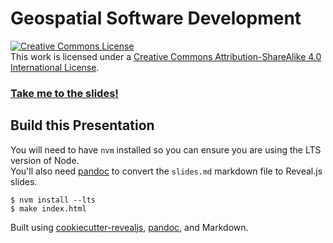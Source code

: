 # Geospatial Software Development

<a rel="license" href="http://creativecommons.org/licenses/by-sa/4.0/"><img alt="Creative Commons License" style="border-width:0" src="https://i.creativecommons.org/l/by-sa/4.0/88x31.png" /></a><br />This work is licensed under a <a rel="license" href="http://creativecommons.org/licenses/by-sa/4.0/">Creative Commons Attribution-ShareAlike 4.0 International License</a>.

### [Take me to the slides!](https://joshvernon.github.io/geospatial-development)

## Build this Presentation

You will need to have `nvm` installed so you can ensure you are using the LTS version of Node.  
You'll also need [pandoc](https://pandoc.org) to convert the `slides.md` markdown file to Reveal.js slides.

```
$ nvm install --lts
$ make index.html
```

Built using [cookiecutter-revealjs](https://github.com/calvinhp/cookiecutter-revealjs), [pandoc](https://pandoc.org), and Markdown.
